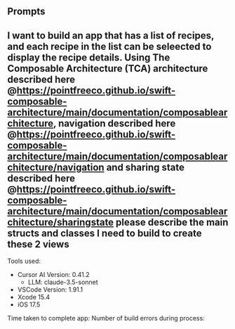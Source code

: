 Prompts
---
I want to build an app that has a list of recipes, and each recipe in the list can be seleected to display the recipe details. Using The Composable Architecture (TCA) architecture described here @https://pointfreeco.github.io/swift-composable-architecture/main/documentation/composablearchitecture, navigation described here @https://pointfreeco.github.io/swift-composable-architecture/main/documentation/composablearchitecture/navigation and sharing state described here @https://pointfreeco.github.io/swift-composable-architecture/main/documentation/composablearchitecture/sharingstate please describe the main structs and classes I need to build to create these 2 views
---

Tools used:
- Cursor AI Version: 0.41.2
  - LLM: claude-3.5-sonnet
- VSCode Version: 1.91.1
- Xcode 15.4
- iOS 17.5

Time taken to complete app: 
Number of build errors during process: 